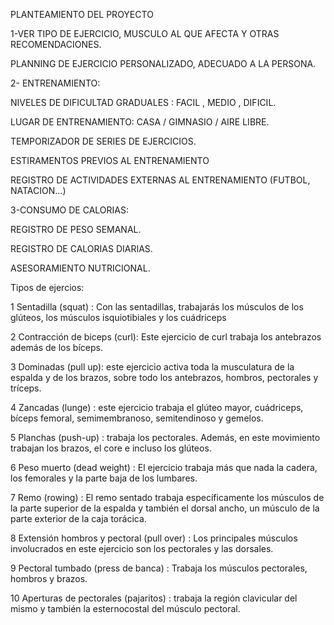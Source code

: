 PLANTEAMIENTO DEL PROYECTO

1-VER TIPO DE EJERCICIO, MUSCULO AL QUE AFECTA Y OTRAS RECOMENDACIONES. 

PLANNING DE EJERCICIO PERSONALIZADO, ADECUADO A LA PERSONA. 

 

2- ENTRENAMIENTO: 

NIVELES DE DIFICULTAD GRADUALES : FACIL , MEDIO , DIFICIL.

LUGAR DE ENTRENAMIENTO: CASA / GIMNASIO / AIRE LIBRE.

TEMPORIZADOR DE SERIES DE EJERCICIOS. 

ESTIRAMENTOS PREVIOS AL ENTRENAMIENTO 

REGISTRO DE ACTIVIDADES EXTERNAS AL ENTRENAMIENTO (FUTBOL, NATACION...) 

 

3-CONSUMO DE CALORIAS: 

REGISTRO DE PESO SEMANAL. 

REGISTRO DE CALORIAS DIARIAS.

ASESORAMIENTO NUTRICIONAL. 


Tipos de ejercios:

1 Sentadilla (squat) :  Con las sentadillas, trabajarás los músculos de los glúteos, los músculos isquiotibiales y los cuádriceps

2 Contracción de biceps (curl): Este ejercicio de curl trabaja los antebrazos además de los bíceps.

3 Dominadas (pull up): este ejercicio activa toda la musculatura de la espalda y de los brazos, sobre todo los antebrazos, hombros, pectorales y tríceps.

4 Zancadas (lunge) : este ejercicio trabaja el glúteo mayor, cuádriceps, bíceps femoral, semimembranoso, semitendinoso y gemelos.

5 Planchas (push-up) :  trabaja los pectorales. Además, en este movimiento trabajan los brazos, el core e incluso los glúteos.

6 Peso muerto (dead weight) : El ejercicio trabaja más que nada la cadera, los femorales y la parte baja de los lumbares.

7 Remo (rowing) : El remo sentado trabaja específicamente los músculos de la parte superior de la espalda y también el dorsal ancho, un músculo de la parte exterior de la caja torácica.

8 Extensión hombros y pectoral (pull over) : Los principales músculos involucrados en este ejercicio son los pectorales y las dorsales.

9 Pectoral tumbado (press de banca) : Trabaja los músculos pectorales, hombros y brazos.

10 Aperturas de pectorales (pajaritos) :  trabaja la región clavicular del mismo y también la esternocostal del músculo pectoral.
